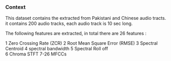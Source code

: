 ### Context

This dataset contains the extracted from Pakistani and Chinese audio tracts. it contains 200 audio tracks, each audio track is 10 sec long. 



The following features are extracted, in total there are 26 features  :

1	Zero Crossing Rate (ZCR)
2	Root Mean Square Error (RMSE)
3	Spectral Centroid
4	spectral bandwidth
5	Spectral Roll off	
6	Chroma STFT
7-26  MFCCs

